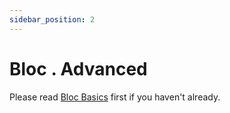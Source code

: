 ```yaml
---
sidebar_position: 2
---
```


# Bloc . Advanced

Please read [Bloc Basics](/docs/blac-core/bloc-basics) first if you haven't already.